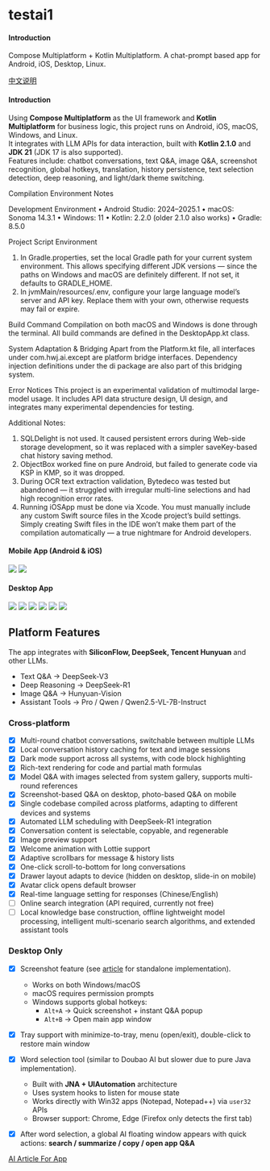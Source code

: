 # testai1

#### Introduction

Compose Multiplatform + Kotlin Multiplatform.
A chat-prompt based app for Android, iOS, Desktop, Linux.

[中文说明](./README.zh-CN.md)
#### Introduction

Using **Compose Multiplatform** as the UI framework and **Kotlin Multiplatform** for business logic, this project runs on Android, iOS, macOS, Windows, and Linux.  
It integrates with LLM APIs for data interaction, built with **Kotlin 2.1.0** and **JDK 21** (JDK 17 is also supported).  
Features include: chatbot conversations, text Q&A, image Q&A, screenshot recognition, global hotkeys, translation, history persistence, text selection detection, deep reasoning, and light/dark theme switching.

Compilation Environment Notes

Development Environment
•	Android Studio: 2024–2025.1
•	macOS: Sonoma 14.3.1
•	Windows: 11
•	Kotlin: 2.2.0 (older 2.1.0 also works)
•	Gradle: 8.5.0

Project Script Environment
1.	In Gradle.properties, set the local Gradle path for your current system environment.
This allows specifying different JDK versions — since the paths on Windows and macOS are definitely different.
If not set, it defaults to GRADLE_HOME.
2.	In jvmMain/resources/.env, configure your large language model’s server and API key.
Replace them with your own, otherwise requests may fail or expire.

      
Build Command
Compilation on both macOS and Windows is done through the terminal.
All build commands are defined in the DesktopApp.kt class.

System Adaptation & Bridging
Apart from the Platform.kt file, all interfaces under com.hwj.ai.except are platform bridge interfaces.
Dependency injection definitions under the di package are also part of this bridging system.

Error Notices
This project is an experimental validation of multimodal large-model usage.
It includes API data structure design, UI design, and integrates many experimental dependencies for testing.

Additional Notes:
1.	SQLDelight is not used. It caused persistent errors during Web-side storage development, so it was replaced with a simpler saveKey-based chat history saving method.
2.	ObjectBox worked fine on pure Android, but failed to generate code via KSP in KMP, so it was dropped.
3.	During OCR text extraction validation, Bytedeco was tested but abandoned — it struggled with irregular multi-line selections and had high recognition error rates.
4.	Running iOSApp must be done via Xcode.
You must manually include any custom Swift source files in the Xcode project’s build settings.
Simply creating Swift files in the IDE won’t make them part of the compilation automatically — a true nightmare for Android developers.

#### Mobile App (Android & iOS)

  <img src="media/w1.gif" /> <img src="media/w9.gif" />

#### Desktop App

<img src="media/w3.gif"  /> 
<img src="media/w4.gif" />
<img src="media/w5.gif" />
<img src="media/w6.gif" />
<img src="media/w7.gif" />
<img src="media/w8.gif" />

## Platform Features
The app integrates with **SiliconFlow, DeepSeek, Tencent Hunyuan** and other LLMs.
- Text Q&A → DeepSeek-V3
- Deep Reasoning → DeepSeek-R1
- Image Q&A → Hunyuan-Vision
- Assistant Tools → Pro / Qwen / Qwen2.5-VL-7B-Instruct


### Cross-platform
- [x] Multi-round chatbot conversations, switchable between multiple LLMs
- [x] Local conversation history caching for text and image sessions
- [x] Dark mode support across all systems, with code block highlighting
- [x] Rich-text rendering for code and partial math formulas
- [x] Model Q&A with images selected from system gallery, supports multi-round references
- [x] Screenshot-based Q&A on desktop, photo-based Q&A on mobile
- [x] Single codebase compiled across platforms, adapting to different devices and systems
- [x] Automated LLM scheduling with DeepSeek-R1 integration
- [x] Conversation content is selectable, copyable, and regenerable
- [x] Image preview support
- [x] Welcome animation with Lottie support
- [x] Adaptive scrollbars for message & history lists
- [x] One-click scroll-to-bottom for long conversations
- [x] Drawer layout adapts to device (hidden on desktop, slide-in on mobile)
- [x] Avatar click opens default browser
- [x] Real-time language setting for responses (Chinese/English)
- [ ] Online search integration (API required, currently not free)
- [ ] Local knowledge base construction, offline lightweight model processing, intelligent multi-scenario search algorithms, and extended assistant tools

### Desktop Only
- [x] Screenshot feature (see [article](https://blog.csdn.net/j7a2son/article/details/147047202?spm=1001.2014.3001.5502) for standalone implementation).
    - Works on both Windows/macOS
    - macOS requires permission prompts
    - Windows supports global hotkeys:
        - `Alt+A` → Quick screenshot + instant Q&A popup
        - `Alt+B` → Open main app window
- [x] Tray support with minimize-to-tray, menu (open/exit), double-click to restore main window
- [x] Word selection tool (similar to Doubao AI but slower due to pure Java implementation).
    - Built with **JNA + UIAutomation** architecture
    - Uses system hooks to listen for mouse state
    - Works directly with Win32 apps (Notepad, Notepad++) via `user32` APIs
    - Browser support: Chrome, Edge (Firefox only detects the first tab)
- [x] After word selection, a global AI floating window appears with quick actions: **search / summarize / copy / open app Q&A**


[AI Article For App](https://blog.csdn.net/j7a2son/article/details/147615057?spm=1001.2014.3001.5502)